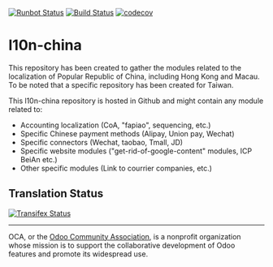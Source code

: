 [![Runbot Status](https://runbot.odoo-community.org/runbot/badge/flat/198/9.0.svg)](https://runbot.odoo-community.org/runbot/repo/github-com-oca-l10n-china-198)
[![Build Status](https://travis-ci.org/OCA/l10n-china.svg?branch=9.0)](https://travis-ci.org/OCA/l10n-china)
[![codecov](https://codecov.io/gh/OCA/l10n-china/branch/9.0/graph/badge.svg)](https://codecov.io/gh/OCA/l10n-china)

# l10n-china
This repository has been created to gather the modules related to the localization of Popular Republic of China, including Hong Kong and Macau. To be noted that a specific repository has been created for Taiwan.

This l10n-china repository is hosted in Github and might contain any module related to:

* Accounting localization (CoA, "fapiao", sequencing, etc.)
* Specific Chinese payment methods (Alipay, Union pay, Wechat)
* Specific connectors (Wechat, taobao, Tmall, JD)
* Specific website modules ("get-rid-of-google-content" modules, ICP BeiAn etc.)
* Other specific modules (Link to courrier companies, etc.)

[//]: # (addons)



[//]: # (end addons)


Translation Status
------------------
[![Transifex Status](https://www.transifex.com/projects/p/OCA-l10n-china-9-0/chart/image_png)](https://www.transifex.com/projects/p/OCA-l10n-china-9-0)

----

OCA, or the [Odoo Community Association](http://odoo-community.org/), is a nonprofit organization whose
mission is to support the collaborative development of Odoo features and
promote its widespread use.
